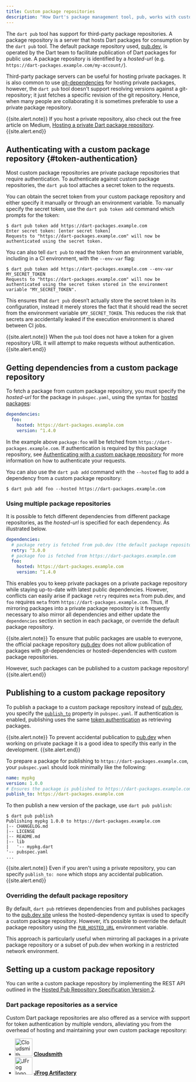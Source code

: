 ```yaml
---
title: Custom package repositories
description: "How Dart's package management tool, pub, works with custom package repositories."
---
```


The `dart pub` tool has support for third-party package repositories.
A package repository is a server that hosts Dart packages
for consumption by the `dart pub` tool.
The default package repository used, [pub.dev]({{site.pub}}), 
is operated by the Dart team to 
facilitate publication of Dart packages for public use.
A package repository is identified by a
_hosted-url_ (e.g. `https://dart-packages.example.com/my-account/`). 

Third-party package servers can be useful for hosting private packages. 
It is also common to use [git-dependencies](/tools/pub/dependencies#git-packages) 
for hosting private packages, however, 
the `dart pub` tool doesn't support resolving versions against
a git-repository; it just fetches a specific revision of the git repository.
Hence, when many people are collaborating it is sometimes preferable to use a
private package repository.

{{site.alert.note}}
  If you host a private repository, also check out the free article on Medium,
  [Hosting a private Dart package repository](https://medium.com/dartlang/hosting-a-private-dart-package-repository-774c3c51dff9).
{{site.alert.end}}

## Authenticating with a custom package repository {#token-authentication}

Most custom package repositories are
private package repositories that require authentication.
To authenticate against custom package repositories,
the `dart pub` tool attaches a secret token to the requests.

You can obtain the secret token from your custom package repository
and either specify it manually or through an environment variable.
To manually specify the secret token,
use the `dart pub token add` command
which prompts for the token:

```terminal
$ dart pub token add https://dart-packages.example.com
Enter secret token: [enter secret token]
Requests to "https://dart-packages.example.com" will now be authenticated using the secret token.
```

You can also tell `dart pub` to read the token from an environment variable,
including in a CI environment, with the `--env-var` flag:

```terminal
$ dart pub token add https://dart-packages.example.com --env-var MY_SECRET_TOKEN
Requests to "https://dart-packages.example.com" will now be authenticated using the secret token stored in the environment variable "MY_SECRET_TOKEN".
```

This ensures that `dart pub` doesn’t actually 
store the secret token in its configuration, 
instead it merely stores the fact that it
should read the secret from the environment variable `$MY_SECRET_TOKEN`. 
This reduces the risk that secrets are accidentally leaked
if the execution environment is shared between CI jobs.

{{site.alert.note}}
  When the `pub` tool does not have a token for a given
  repository URL it will attempt to make requests without authentication.
{{site.alert.end}}


## Getting dependencies from a custom package repository

To fetch a package from custom package repository,
you must specify the _hosted-url_ for the package in `pubspec.yaml`, 
using the syntax for [hosted packages](/tools/pub/dependencies#hosted-packages):

```yaml
dependencies:
  foo:
    hosted: https://dart-packages.example.com
    version: ^1.4.0
```

In the example above `package:foo` 
will be fetched from `https://dart-packages.example.com`. 
If authentication is required by this package repository, 
see [Authenticating with a custom package repository][]
for more information on how to authenticate your requests.

You can also use the `dart pub add` command
with the `--hosted` flag to add a dependency from a custom package repository:

```terminal
$ dart pub add foo --hosted https://dart-packages.example.com
```

[Authenticating with a custom package repository]: #authenticating-with-a-custom-package-repository

### Using multiple package repositories

It is possible to fetch different dependencies from different package
repositories, as the _hosted-url_ is specified for each dependency. As
illustrated below.

```yaml
dependencies:
  # package retry is fetched from pub.dev (the default package repository)
  retry: ^3.0.0
  # package foo is fetched from https://dart-packages.example.com
  foo:
    hosted: https://dart-packages.example.com
    version: ^1.4.0
```

This enables you to keep private packages on a private package repository
while staying up-to-date with latest public dependencies. However, conflicts can
easily arise if package `retry` requires `meta` from pub.dev, and `foo` requires
`meta` from `https://dart-packages.example.com`. Thus, if mirroring packages into a private
package repository is it frequently necessary to also mirror all dependencies
and either update the `dependencies` section in section in each package, or
override the default package repository.

{{site.alert.note}}
  To ensure that public packages are usable to everyone, the official package
  repository [pub.dev]({{site.pub}}) does not allow publication of packages
  with git-dependencies or hosted-dependencies with custom package repositories.

  However, such packages can be published to a custom package repository!
{{site.alert.end}}


## Publishing to a custom package repository

To publish a package to a custom package repository
instead of [pub.dev]({{site.pub}}),
you specify the 
[`publish_to`](/tools/pub/pubspec#publish_to) property in `pubspec.yaml`.
If authentication is enabled,
publishing uses the same [token authentication](#token-authentication)
as retrieving packages.

{{site.alert.note}}
  To prevent accidental publication to [pub.dev]({{site.pub}})
  when working on private package 
  it is a good idea to specify this early in the development.
{{site.alert.end}}

To prepare a package for publishing to `https://dart-packages.example.com`,
your `pubspec.yaml` should look minimally like the following:

```yaml
name: mypkg
version: 1.0.0
# Ensures the package is published to https://dart-packages.example.com
publish_to: https://dart-packages.example.com
```

To then publish a new version of the package,
use `dart pub publish`:

```terminal
$ dart pub publish
Publishing mypkg 1.0.0 to https://dart-packages.example.com
|-- CHANGELOG.md
|-- LICENSE
|-- README.md
|-- lib
|   '-- mypkg.dart
'-- pubspec.yaml
...
```

{{site.alert.note}}
  Even if you aren't using a private repository, 
  you can specify `publish_to: none` 
  which stops any accidental publication.
{{site.alert.end}}


### Overriding the default package repository

By default, `dart pub` retrieves dependencies from and publishes packages
to the [pub.dev site]({{site.pub}})
unless the hosted-dependency syntax
is used to specify a custom package repository.
However, it’s possible to override the default package repository using the
[`PUB_HOSTED_URL`](/tools/pub/environment-variables) environment variable.

This approach is particularly useful when mirroring all packages
in a private package repository or a subset of pub.dev
when working in a restricted network environment.


## Setting up a custom package repository

You can write a custom package repository by implementing
the REST API outlined in the
[Hosted Pub Repository Specification Version 2][repository-spec-v2.md].

### Dart package repositories as a service

Custom Dart package repositories are also offered as a service
with support for token authentication by multiple vendors,
alleviating you from the overhead of hosting and maintaining
your own custom package repository:

<ul class="col2">
<li>
  <img src="/assets/img/tools/cloudsmith.svg" width="48" alt="Cloudsmith logo">
  <a href="https://help.cloudsmith.io/docs/dart-repository"><b>Cloudsmith</b></a>
</li>
<li>
  <img src="/assets/img/tools/jfrog.svg" width="48" alt="JFrog logo">
  <a href="https://www.jfrog.com/confluence/display/JFROG/Pub+Repositories"><b>JFrog Artifactory</b></a>
</li>
</ul>


[repository-spec-v2.md]: https://github.com/dart-lang/pub/blob/master/doc/repository-spec-v2.md
